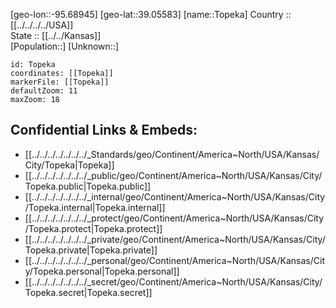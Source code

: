 ﻿---
location: [39.05583,-95.68945] 
mapzoom: [7,12] 
mapmarker: city 
type: City
tags:
- geo/City


SpocWebEntityId: 36089
isDeleted: false
confidential: public

---
[geo-lon::-95.68945] 
[geo-lat::39.05583] 
[name::Topeka] 
Country :: [[../../../../USA]]  
State :: [[../../Kansas]]  
[Population::] 
[Unknown::] 


```leaflet
id: Topeka
coordinates: [[Topeka]] 
markerFile: [[Topeka]] 
defaultZoom: 11 
maxZoom: 18
```


## Confidential Links & Embeds: 
- [[../../../../../../../_Standards/geo/Continent/America~North/USA/Kansas/City/Topeka|Topeka]] 
- [[../../../../../../../_public/geo/Continent/America~North/USA/Kansas/City/Topeka.public|Topeka.public]] 
- [[../../../../../../../_internal/geo/Continent/America~North/USA/Kansas/City/Topeka.internal|Topeka.internal]] 
- [[../../../../../../../_protect/geo/Continent/America~North/USA/Kansas/City/Topeka.protect|Topeka.protect]] 
- [[../../../../../../../_private/geo/Continent/America~North/USA/Kansas/City/Topeka.private|Topeka.private]] 
- [[../../../../../../../_personal/geo/Continent/America~North/USA/Kansas/City/Topeka.personal|Topeka.personal]] 
- [[../../../../../../../_secret/geo/Continent/America~North/USA/Kansas/City/Topeka.secret|Topeka.secret]] 
